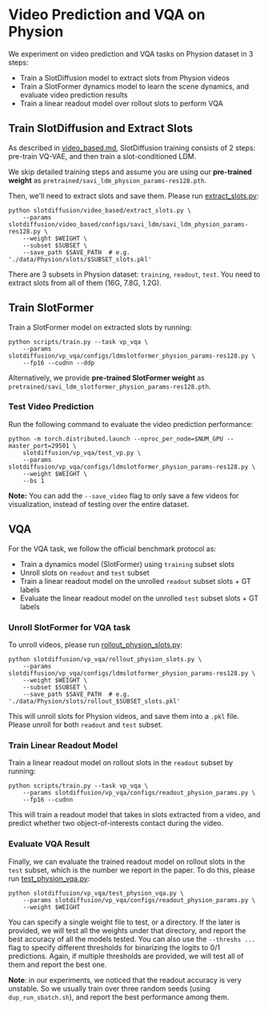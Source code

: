 # Video Prediction and VQA on Physion

We experiment on video prediction and VQA tasks on Physion dataset in 3 steps:

-   Train a SlotDiffusion model to extract slots from Physion videos
-   Train a SlotFormer dynamics model to learn the scene dynamics, and evaluate video prediction results
-   Train a linear readout model over rollout slots to perform VQA

## Train SlotDiffusion and Extract Slots

As described in [video_based.md](./video_based.md), SlotDiffusion training consists of 2 steps: pre-train VQ-VAE, and then train a slot-conditioned LDM.

We skip detailed training steps and assume you are using our **pre-trained weight** as `pretrained/savi_ldm_physion_params-res128.pth`.

Then, we'll need to extract slots and save them.
Please run [extract_slots.py](../slotdiffusion/video_based/extract_slots.py):

```
python slotdiffusion/video_based/extract_slots.py \
    --params slotdiffusion/video_based/configs/savi_ldm/savi_ldm_physion_params-res128.py \
    --weight $WEIGHT \
    --subset $SUBSET \
    --save_path $SAVE_PATH  # e.g. './data/Physion/slots/$SUBSET_slots.pkl'
```

There are 3 subsets in Physion dataset: `training`, `readout`, `test`.
You need to extract slots from all of them (16G, 7.8G, 1.2G).

## Train SlotFormer

Train a SlotFormer model on extracted slots by running:

```
python scripts/train.py --task vp_vqa \
    --params slotdiffusion/vp_vqa/configs/ldmslotformer_physion_params-res128.py \
    --fp16 --cudnn --ddp
```

Alternatively, we provide **pre-trained SlotFormer weight** as `pretrained/savi_ldm_slotformer_physion_params-res128.pth`.

### Test Video Prediction

Run the following command to evaluate the video prediction performance:

```
python -m torch.distributed.launch --nproc_per_node=$NUM_GPU --master_port=29501 \
    slotdiffusion/vp_vqa/test_vp.py \
    --params slotdiffusion/vp_vqa/configs/ldmslotformer_physion_params-res128.py \
    --weight $WEIGHT \
    --bs 1
```

**Note:** You can add the `--save_video` flag to only save a few videos for visualization, instead of testing over the entire dataset.

## VQA

For the VQA task, we follow the official benchmark protocol as:

-   Train a dynamics model (SlotFormer) using `training` subset slots
-   Unroll slots on `readout` and `test` subset
-   Train a linear readout model on the unrolled `readout` subset slots + GT labels
-   Evaluate the linear readout model on the unrolled `test` subset slots + GT labels

### Unroll SlotFormer for VQA task

To unroll videos, please run [rollout_physion_slots.py](../slotdiffusion/vp_vqa/rollout_physion_slots.py):

```
python slotdiffusion/vp_vqa/rollout_physion_slots.py \
    --params slotdiffusion/vp_vqa/configs/ldmslotformer_physion_params-res128.py \
    --weight $WEIGHT \
    --subset $SUBSET \
    --save_path $SAVE_PATH  # e.g. './data/Physion/slots/rollout_$SUBSET_slots.pkl'
```

This will unroll slots for Physion videos, and save them into a `.pkl` file.
Please unroll for both `readout` and `test` subset.

### Train Linear Readout Model

Train a linear readout model on rollout slots in the `readout` subset by running:

```
python scripts/train.py --task vp_vqa \
    --params slotdiffusion/vp_vqa/configs/readout_physion_params.py \
    --fp16 --cudnn
```

This will train a readout model that takes in slots extracted from a video, and predict whether two object-of-interests contact during the video.

### Evaluate VQA Result

Finally, we can evaluate the trained readout model on rollout slots in the `test` subset, which is the number we report in the paper.
To do this, please run [test_physion_vqa.py](../slotdiffusion/vp_vqa/test_physion_vqa.py):

```
python slotdiffusion/vp_vqa/test_physion_vqa.py \
    --params slotdiffusion/vp_vqa/configs/readout_physion_params.py \
    --weight $WEIGHT
```

You can specify a single weight file to test, or a directory.
If the later is provided, we will test all the weights under that directory, and report the best accuracy of all the models tested.
You can also use the `--threshs ...` flag to specify different thresholds for binarizing the logits to 0/1 predictions.
Again, if multiple thresholds are provided, we will test all of them and report the best one.

**Note**: in our experiments, we noticed that the readout accuracy is very unstable.
So we usually train over three random seeds (using `dup_run_sbatch.sh`), and report the best performance among them.
